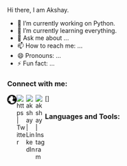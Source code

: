 Hi there, I am Akshay.


- 🔭 I’m currently working on Python.
- 🌱 I’m currently learning everything.
- 💬 Ask me about ...
- 📫 How to reach me: ...
- 😄 Pronouns: ...
- ⚡ Fun fact: ...

### Connect with me:

<img align="left" alt="akshay" width="22px" src="https://raw.githubusercontent.com/iconic/open-iconic/master/svg/globe.svg" />
[<img align="left" alt="https | Twitter" width="22px" src="https://cdn.jsdelivr.net/npm/simple-icons@v3/icons/twitter.svg" />]
<img align="left" alt="akshay | LinkedIn" width="22px" src="https://cdn.jsdelivr.net/npm/simple-icons@v3/icons/linkedin.svg" />
<img align="left" alt="akshay | Instagram" width="22px" src="https://cdn.jsdelivr.net/npm/simple-icons@v3/icons/instagram.svg" />

<br />

### Languages and Tools:

